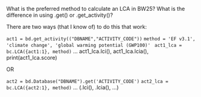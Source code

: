 What is the preferred method to calculate an LCA in BW25? What is the difference in using .get() or .get_activity()?

There are two ways (that I know of) to do this that work:

`act1 = bd.get_activity(("DBNAME","ACTIVITY_CODE"))`
`method = 'EF v3.1', 'climate change', 'global warming potential (GWP100)' `
`act1_lca = bc.LCA({act1:1}, method)`
... act1_lca.lci(), act1_lca.lcia(), print(act1_lca.score)

OR 

`act2 = bd.Database("DBNAME").get('ACTIVITY_CODE')`
`act2_lca = bc.LCA({act2:1}, method)`
... (.lci(), .lcia(), ...)
